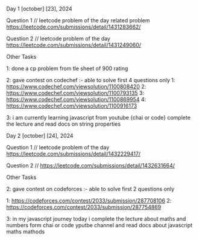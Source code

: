 Day 1
[october] [23], 2024

Question 1 // leetcode problem of the day related problem
https://leetcode.com/submissions/detail/1431283662/

Question 2 // leetcode problem of the day 
https://leetcode.com/submissions/detail/1431249060/

Other Tasks

1: done a cp problem from tle sheet of 900 rating 

2: gave contest on codechef :- able to solve first 4 questions only
   1:   https://www.codechef.com/viewsolution/1100808420
   2:   https://www.codechef.com/viewsolution/1100793135
   3:   https://www.codechef.com/viewsolution/1100869954
   4:   https://www.codechef.com/viewsolution/1100916173

3: i am currently learning javascript from youtube {chai or code} complete the lecture and read docs on string properties



Day 2 [october] [24], 2024

Question 1 // leetcode problem of the day  https://leetcode.com/submissions/detail/1432229417/

Question 2 // https://leetcode.com/submissions/detail/1432631664/    

Other Tasks

2: gave contest on codeforces :- able to solve first 2 questions only 

   1: https://codeforces.com/contest/2033/submission/287708106
   2: https://codeforces.com/contest/2033/submission/287754869

3: in my javascript journey today i complete the lecture about maths and numbers form chai or code yputbe channel and read docs about javascript maths mathods
